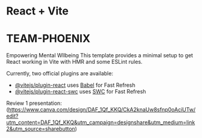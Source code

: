 # React + Vite   
# TEAM-PHOENIX

Empowering Mental Wllbeing
This template provides a minimal setup to get React working in Vite with HMR and some ESLint rules.

Currently, two official plugins are available:

- [@vitejs/plugin-react](https://github.com/vitejs/vite-plugin-react/blob/main/packages/plugin-react/README.md) uses [Babel](https://babeljs.io/) for Fast Refresh
- [@vitejs/plugin-react-swc](https://github.com/vitejs/vite-plugin-react-swc) uses [SWC](https://swc.rs/) for Fast Refresh

Review 1 presentation:
(https://www.canva.com/design/DAF_1Qf_KKQ/CkA2knaUw8sfnp0oAciUTw/edit?utm_content=DAF_1Qf_KKQ&utm_campaign=designshare&utm_medium=link2&utm_source=sharebutton)
